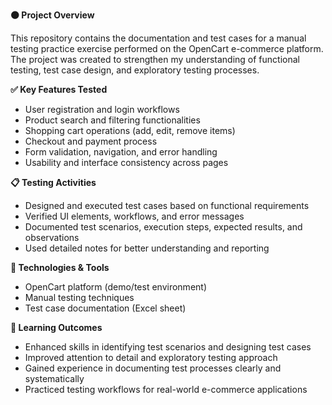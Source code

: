 **🟠 Project Overview**

This repository contains the documentation and test cases for a manual testing practice exercise performed on the OpenCart e-commerce platform. The project was created to strengthen my understanding of functional testing, test case design, and exploratory testing processes.

**✅ Key Features Tested**
- User registration and login workflows
- Product search and filtering functionalities
- Shopping cart operations (add, edit, remove items)
- Checkout and payment process
- Form validation, navigation, and error handling
- Usability and interface consistency across pages

**📋 Testing Activities**
- Designed and executed test cases based on functional requirements
- Verified UI elements, workflows, and error messages
- Documented test scenarios, execution steps, expected results, and observations
- Used detailed notes for better understanding and reporting

**📂 Technologies & Tools**
- OpenCart platform (demo/test environment)
- Manual testing techniques
- Test case documentation (Excel sheet)

**🎯 Learning Outcomes**
- Enhanced skills in identifying test scenarios and designing test cases
- Improved attention to detail and exploratory testing approach
- Gained experience in documenting test processes clearly and systematically
- Practiced testing workflows for real-world e-commerce applications
